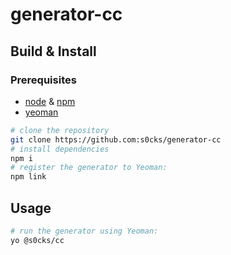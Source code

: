 # generator-cc

## Build & Install

### Prerequisites

- [node](https://nodejs.org/en) & [npm](https://www.npmjs.com/)
- [yeoman](https://yeoman.io/)

```sh
# clone the repository
git clone https://github.com:s0cks/generator-cc
# install dependencies
npm i
# register the generator to Yeoman:
npm link
```

## Usage

```sh
# run the generator using Yeoman:
yo @s0cks/cc
```
